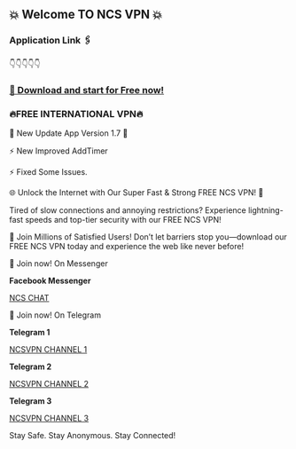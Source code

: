 ## 💥 Welcome TO NCS VPN 💥

### Application Link 🖇️
👇👇👇👇👇
### [📲 Download and start for Free now!](https://play.google.com/store/apps/details?id=com.ncsPro.vpn)




### 🔥FREE INTERNATIONAL VPN🔥

🍁 New Update App Version 1.7 🍁

⚡️ New Improved AddTimer

⚡️ Fixed Some Issues.


🌐 Unlock the Internet with Our Super Fast & Strong FREE NCS VPN! 🚀


Tired of slow connections and annoying restrictions? Experience lightning-fast speeds and top-tier security with our FREE NCS VPN!


🌟 Join Millions of Satisfied Users! Don’t let barriers stop you—download our FREE NCS VPN today and experience the web like never before!



📲 Join now! On Messenger

**Facebook Messenger**

[NCS CHAT](https://t.me/ncsvpnsite](https://m.me/j/AbabIBSBgK1QsnE7/))



📲 Join now! On Telegram

**Telegram 1**

[NCSVPN CHANNEL 1](https://t.me/ncsvpnsite)

**Telegram 2**

[NCSVPN CHANNEL 2](https://t.me/ncsprovpn)

**Telegram 3**

[NCSVPN CHANNEL 3](https://t.me/vpnappfreenet)



Stay Safe. Stay Anonymous. Stay Connected!

